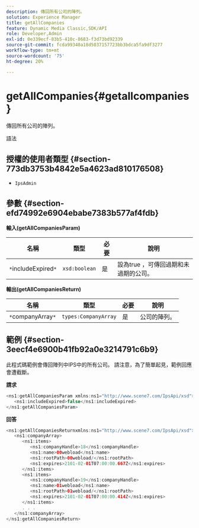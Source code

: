 ```yaml
---
description: 傳回所有公司的陣列。
solution: Experience Manager
title: getAllCompanies
feature: Dynamic Media Classic,SDK/API
role: Developer,Admin
exl-id: 0e339ecf-83b5-410c-8683-f3d73bd92339
source-git-commit: fcda99340a18d5037157723bb3bdca5fa9df3277
workflow-type: tm+mt
source-wordcount: '75'
ht-degree: 20%

---
```


# getAllCompanies{#getallcompanies}

傳回所有公司的陣列。

語法

## 授權的使用者類型 {#section-773db3753b4842e5a4623ad810176508}

* `IpsAdmin`

## 參數 {#section-efd74992e6904ebabe7383b577af4fdb}

**輸入(getAllCompaniesParam)**

| 名稱 | 類型 | 必要 | 說明 |
|---|---|---|---|
| `*`includeExpired`*` | `xsd:boolean` | 是 | 設為true ，可傳回過期和未過期的公司。 |

**輸出(getAllCompaniesReturn)**

| 名稱 | 類型 | 必要 | 說明 |
|---|---|---|---|
| `*`companyArray`*` | `types:CompanyArray` | 是 | 公司的陣列。 |

## 範例 {#section-3eecf4e6900b41fb92a0e3214791c6b9}

此程式碼範例會傳回陣列中IPS中的所有公司。 請注意，為了簡單起見，範例回應會遭截斷。

**請求**

```java
<ns1:getAllCompaniesParam xmlns:ns1="http://www.scene7.com/IpsApi/xsd">
   <ns1:includeExpired>false</ns1:includeExpired>
</ns1:getAllCompaniesParam>
```

**回答**

```java
<ns1:getAllCompaniesReturnxmlns:ns1="http://www.scene7.com/IpsApi/xsd">
   <ns1:companyArray>
      <ns1:items>
         <ns1:companyHandle>18</ns1:companyHandle>
         <ns1:name>00webload</ns1:name>
         <ns1:rootPath>00webload/</ns1:rootPath>
         <ns1:expires>2101-02-01T07:00:00.667Z</ns1:expires>
      </ns1:items>
      <ns1:items>
         <ns1:companyHandle>19</ns1:companyHandle>
         <ns1:name>01webload</ns1:name>
         <ns1:rootPath>01webload/</ns1:rootPath>
         <ns1:expires>2101-02-01T07:00:00.414Z</ns1:expires>
      </ns1:items>
      . . .
   </ns1:companyArray>
</ns1:getAllCompaniesReturn>
```
